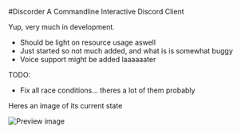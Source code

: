 #Discorder A Commandline Interactive Discord Client

Yup, very much in development.

 - Should be light on resource usage aswell
 - Just started so not much added, and what is is somewhat buggy
 - Voice support might be added laaaaaater

TODO:

 - Fix all race conditions... theres a lot of them probably

Heres an image of its current state

![Preview image](https://dl.dropboxusercontent.com/u/17487167/screenshots/2016-03-15T05%3A47%3A51%2B01%3A00.png)
